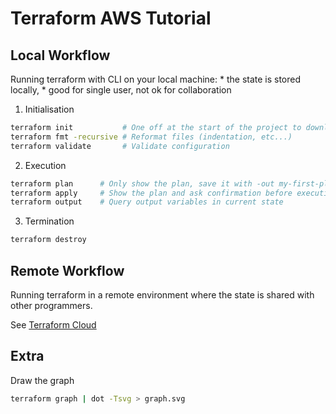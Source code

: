 # Terraform AWS Tutorial

## Local Workflow

Running terraform with CLI on your local machine: 
	* the state is stored locally,
	* good for single user, not ok for collaboration


1. Initialisation

```bash
terraform init           # One off at the start of the project to download plugin
terraform fmt -recursive # Reformat files (indentation, etc...)    
terraform validate       # Validate configuration
```

2. Execution

```bash
terraform plan      # Only show the plan, save it with -out my-first-plan
terraform apply     # Show the plan and ask confirmation before execution
terraform output    # Query output variables in current state 
```

3. Termination

```bash
terraform destroy
```

## Remote Workflow

Running terraform in a remote environment where the state is shared with other programmers.

See [Terraform Cloud](https://app.terraform.io/) 


## Extra

Draw the graph

```bash
terraform graph | dot -Tsvg > graph.svg
```